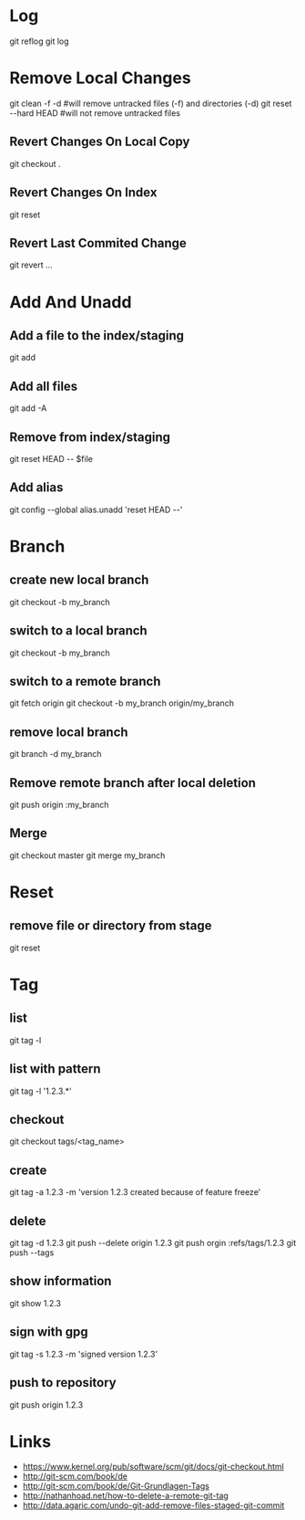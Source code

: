 Log
===

git reflog
git log

Remove Local Changes
====================

git clean -f -d #will remove untracked files (-f) and directories (-d)
git reset --hard HEAD #will not remove untracked files

Revert Changes On Local Copy
----------------------------

git checkout .

Revert Changes On Index
-----------------------

git reset

Revert Last Commited Change
---------------------------

git revert ...


Add And Unadd
=============

Add a file to the index/staging
-------------------------------

git add

Add all files
-------------

git add -A

Remove from index/staging
-------------------------

git reset HEAD -- $file

Add alias
---------

git config --global alias.unadd 'reset HEAD --'

Branch
======

create new local branch
-----------------------

git checkout -b my_branch

switch to a local branch
------------------------

git checkout -b my_branch

switch to a remote branch
-------------------------

git fetch origin
git checkout -b my_branch origin/my_branch

remove local branch
-------------------

git branch -d my_branch

Remove remote branch after local deletion
-----------------------------------------

git push origin :my_branch

Merge
-----

git checkout master
git merge my_branch

Reset
=====

remove file or directory from stage
-----------------------------------

git reset <name>

Tag
===

list
----

git tag -l

list with pattern
-----------------

git tag -l '1.2.3.*'

checkout
--------

git checkout tags/<tag_name>

create
------

git tag -a 1.2.3 -m 'version 1.2.3 created because of feature freeze'

delete
------

git tag -d 1.2.3
git push --delete origin 1.2.3
git push orgin :refs/tags/1.2.3
git push --tags

show information
----------------

git show 1.2.3

sign with gpg
-------------

git tag -s 1.2.3 -m 'signed version 1.2.3'

push to repository
------------------

git push origin 1.2.3

Links
=====

* https://www.kernel.org/pub/software/scm/git/docs/git-checkout.html
* http://git-scm.com/book/de
* http://git-scm.com/book/de/Git-Grundlagen-Tags
* http://nathanhoad.net/how-to-delete-a-remote-git-tag
* http://data.agaric.com/undo-git-add-remove-files-staged-git-commit
